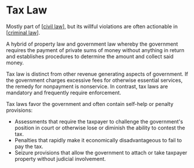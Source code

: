 # Tax Law

Mostly part of [[civil law]], but its willful violations are often actionable in [[criminal law]].

A hybrid of property law and government law whereby the government requires the payment of private sums of money without anything in return and establishes procedures to determine the amount and collect said money.

Tax law is distinct from other revenue generating aspects of government.
If the government charges excessive fees for otherwise essential services, the remedy for nonpayment is nonservice.
In contrast, tax laws are mandatory and frequently require enforcement.

Tax laws favor the government and often contain self-help or penalty provisions:

- Assessments that require the taxpayer to challenge the government's position in court or otherwise lose or diminish the ability to contest the tax.
- Penalties that rapidly make it economically disadvantageous to fail to pay the tax.
- Seizure provisions that allow the government to attach or take taxpayer property without judicial involvement.

[//begin]: # "Autogenerated link references for markdown compatibility"
[civil law]: civil-law.md "Civil Law"
[criminal law]: criminal-law.md "Criminal Law"
[//end]: # "Autogenerated link references"